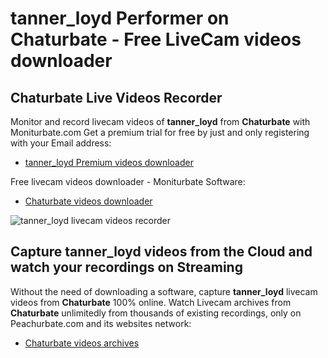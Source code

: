 # tanner_loyd Performer on Chaturbate - Free LiveCam videos downloader

## Chaturbate Live Videos Recorder

Monitor and record livecam videos of **tanner_loyd** from **Chaturbate** with Moniturbate.com
Get a premium trial for free by just and only registering with your Email address:
* [tanner_loyd Premium videos downloader](https://moniturbate.com/request-demo-licence-key.html)

Free livecam videos downloader - Moniturbate Software:
* [Chaturbate videos downloader](https://moniturbate.com/moniturbate-download-software.html)

![tanner_loyd livecam videos recorder](https://peachurnet.com/templates/moniturbate-software.png)


## Capture tanner_loyd videos from the Cloud and watch your recordings on Streaming

Without the need of downloading a software, capture **tanner_loyd** livecam videos from **Chaturbate** 100% online.
Watch Livecam archives from **Chaturbate** unlimitedly from thousands of existing recordings, only on Peachurbate.com and its websites network:
* [Chaturbate videos archives](https://peachurnet.com/)